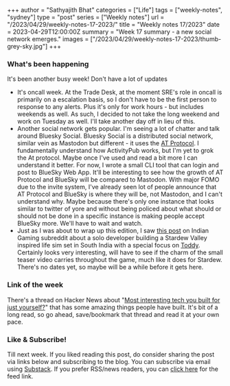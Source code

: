 +++
author = "Sathyajith Bhat"
categories = ["Life"]
tags = ["weekly-notes", "sydney"]
type = "post"
series = ["Weekly notes"]
url = "/2023/04/29/weekly-notes-17-2023/"
title = "Weekly notes 17/2023"
date = 2023-04-29T12:00:00Z
summary = "Week 17 summary - a new social network emerges."
images = ["/2023/04/29/weekly-notes-17-2023/thumb-grey-sky.jpg"]
+++

### What's been happening

 It's been another busy week! Don't have a lot of updates

* It's oncall week. At the Trade Desk, at the moment SRE's role in oncall is primarily on a escalation basis, so I don't have to be the first person to response to any alerts. Plus it's only for work hours - but includes weekends as well. As such, I decided to not take the long weekend and work on Tuesday as well. I'll take another day off in lieu of this.
* Another social network gets popular. I'm seeing a lot of chatter and talk around Bluesky Social. Bluesky Social is a distributed social network, similar vein as Mastodon but different - it uses the [AT Protocol](https://atproto.com/). I fundamentally understand how ActivityPub works, but I'm yet to grok the At protocol. Maybe once I've used and read a bit more I can understand it better. For now, I wrote a small CLI tool that can login and post to BlueSky Web App. It'll be interesting to see how the growth of AT Protocol and BlueSky will be compared to Mastodon. With major FOMO due to the invite system, I've already seen lot of people announce that AT Protocol and BlueSky is where they will be, not Mastodon, and I can't understand why. Maybe because there's only one instance that looks similar to twitter of yore and without being policed about what should or should not be done in a specific instance is making people accept BlueSky more. We'll have to wait and watch.
* Just as I was about to wrap up this edition, I saw [this post](https://old.reddit.com/r/IndianGaming/comments/132hx5r/for_the_past_one_year_ive_been_teaching_myself) on Indian Gaming subreddit about a solo developer building a Stardew Valley inspired life sim set in South India with a special focus on [Toddy](https://en.wikipedia.org/wiki/Palm_wine). Certainly looks very interesting, will have to see if the charm of the small teaser video carries throughout the game, much like it does for Stardew. There's no dates yet, so maybe will be a while before it gets here.
 
### Link of the week

There's a thread on Hacker News about "[Most interesting tech you built for just yourself?](https://news.ycombinator.com/item?id=35729232)" that has some amazing things people have built. It's bit of a long read, so go ahead, save/bookmark that thread and read it at your own pace.


### Like & Subscribe!

Till next week. If you liked reading this post, do consider sharing the post via links below and subscribing to the blog. You can subscribe via email using [Substack](https://sathyabhat.substack.com/). If you prefer RSS/news readers, you can [click here](https://sathyabh.at/index.xml) for the feed link.